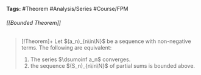 **Tags:** #Theorem #Analysis/Series #Course/FPM
###### [[Bounded Theorem]]
> [!Theorem]+
> Let $(a_n)_{n\in\N}$ be a sequence with non-negative terms. The following are equivalent:
> 1. The series $\dsumoinf a_n$ converges.
> 2. the sequence $(S_n)_{n\in\N}$ of partial sums is bounded above.